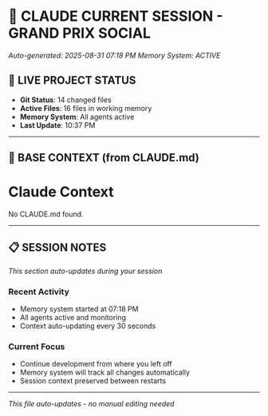 # 🏁 CLAUDE CURRENT SESSION - GRAND PRIX SOCIAL
*Auto-generated: 2025-08-31 07:18 PM*
*Memory System: ACTIVE*

## 📡 LIVE PROJECT STATUS
- **Git Status**: 14 changed files
- **Active Files**: 16 files in working memory
- **Memory System**: All agents active
- **Last Update**: 10:37 PM
---

## 🧠 BASE CONTEXT (from CLAUDE.md)
# Claude Context
No CLAUDE.md found.

---

## 📋 SESSION NOTES
*This section auto-updates during your session*

### Recent Activity
- Memory system started at 07:18 PM
- All agents active and monitoring
- Context auto-updating every 30 seconds

### Current Focus
- Continue development from where you left off
- Memory system will track all changes automatically
- Session context preserved between restarts

---
*This file auto-updates - no manual editing needed*
